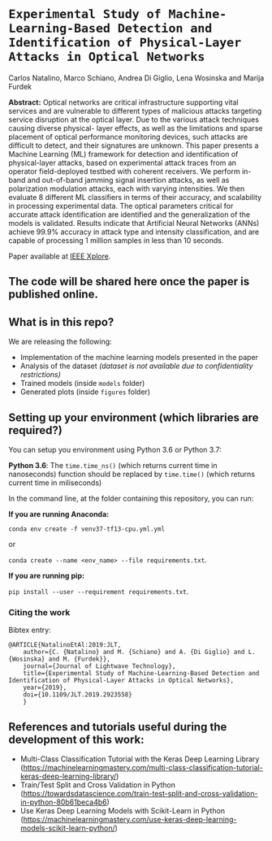 # ``Experimental Study of Machine-Learning-Based Detection and Identification of Physical-Layer Attacks in Optical Networks``
Carlos Natalino, Marco Schiano, Andrea Di Giglio, Lena Wosinska and Marija Furdek

**Abstract:** Optical networks are critical infrastructure supporting vital services and are vulnerable to different types of malicious attacks targeting service disruption at the optical layer. Due to the various attack techniques causing diverse physical- layer effects, as well as the limitations and sparse placement of optical performance monitoring devices, such attacks are difficult to detect, and their signatures are unknown. This paper presents a Machine Learning (ML) framework for detection and identification of physical-layer attacks, based on experimental attack traces from an operator field-deployed testbed with coherent receivers. We perform in-band and out-of-band jamming signal insertion attacks, as well as polarization modulation attacks, each with varying intensities. We then evaluate 8 different ML classifiers in terms of their accuracy, and scalability in processing experimental data. The optical parameters critical for accurate attack identification are identified and the generalization of the models is validated. Results indicate that Artificial Neural Networks (ANNs) achieve 99.9% accuracy in attack type and intensity classification, and are capable of processing 1 million samples in less than 10 seconds.

Paper available at <a href="https://ieeexplore.ieee.org/document/8738965" target="_blank">IEEE Xplore</a>.

## The code will be shared here once the paper is published online.

## What is in this repo?
We are releasing the following:
* Implementation of the machine learning models presented in the paper
* Analysis of the dataset *(dataset is not available due to confidentiality restrictions)*
* Trained models (inside `models` folder)
* Generated plots (inside `figures` folder)

## Setting up your environment (which libraries are required?)

You can setup you environment using Python 3.6 or Python 3.7:

**Python 3.6**: The `time.time_ns()` (which returns current time in nanoseconds) function should be replaced by `time.time()` (which returns current time in miliseconds)

In the command line, at the folder containing this repository, you can run:

**If you are running Anaconda:** 

`conda env create -f venv37-tf13-cpu.yml.yml` 

or 

`conda create --name <env_name> --file requirements.txt`.

**If you are running pip:** 

`pip install --user --requirement requirements.txt`.

### Citing the work

Bibtex entry:

~~~~
@ARTICLE{NatalinoEtAl:2019:JLT, 
    author={C. {Natalino} and M. {Schiano} and A. {Di Giglio} and L. {Wosinska} and M. {Furdek}}, 
    journal={Journal of Lightwave Technology}, 
    title={Experimental Study of Machine-Learning-Based Detection and Identification of Physical-Layer Attacks in Optical Networks}, 
    year={2019}, 
    doi={10.1109/JLT.2019.2923558}
    }
~~~~

## References and tutorials useful during the development of this work:

* Multi-Class Classification Tutorial with the Keras Deep Learning Library (https://machinelearningmastery.com/multi-class-classification-tutorial-keras-deep-learning-library/)
* Train/Test Split and Cross Validation in Python (https://towardsdatascience.com/train-test-split-and-cross-validation-in-python-80b61beca4b6)
* Use Keras Deep Learning Models with Scikit-Learn in Python (https://machinelearningmastery.com/use-keras-deep-learning-models-scikit-learn-python/)